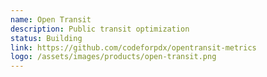 ```yaml
---
name: Open Transit
description: Public transit optimization
status: Building
link: https://github.com/codeforpdx/opentransit-metrics
logo: /assets/images/products/open-transit.png
---
```


<!-- ORIGINAL CODE -->
<!-- ---
name: OpenTransit
problem: American public transit used to be the envy of the world, but has fallen behind in recent decades. Good public transit is essential to reducing income inequality, improving sustainability, and increasing accessibility.
proposal: Use historical transit data to help riders and city planners understand the quality of bus, light rail, and streetcar lines. Currently offered in San Francisco and being adapted for PDX and beyond!
status: On Hold
---
